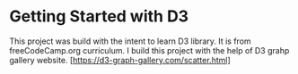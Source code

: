 # Getting Started with D3

This project was build with the intent to learn D3 library. It is from freeCodeCamp.org curriculum. I build this project with the help of D3 grahp gallery website. [https://d3-graph-gallery.com/scatter.html]
